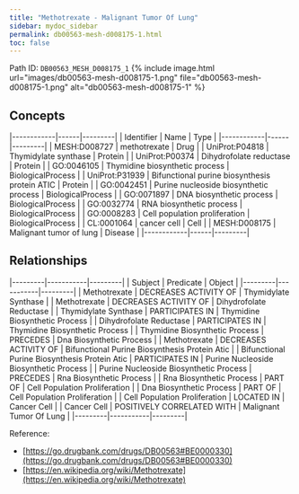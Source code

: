 ```yaml
---
title: "Methotrexate - Malignant Tumor Of Lung"
sidebar: mydoc_sidebar
permalink: db00563-mesh-d008175-1.html
toc: false 
---
```



Path ID: `DB00563_MESH_D008175_1`
{% include image.html url="images/db00563-mesh-d008175-1.png" file="db00563-mesh-d008175-1.png" alt="db00563-mesh-d008175-1" %}

## Concepts

|------------|------|---------|
| Identifier | Name | Type    |
|------------|------|---------|
| MESH:D008727 | methotrexate | Drug |
| UniProt:P04818 | Thymidylate synthase | Protein |
| UniProt:P00374 | Dihydrofolate reductase | Protein |
| GO:0046105 | Thymidine biosynthetic process | BiologicalProcess |
| UniProt:P31939 | Bifunctional purine biosynthesis protein ATIC | Protein |
| GO:0042451 | Purine nucleoside biosynthetic process | BiologicalProcess |
| GO:0071897 | DNA biosynthetic process | BiologicalProcess |
| GO:0032774 | RNA biosynthetic process | BiologicalProcess |
| GO:0008283 | Cell population proliferation | BiologicalProcess |
| CL:0001064 | cancer cell | Cell |
| MESH:D008175 | Malignant tumor of lung | Disease |
|------------|------|---------|

## Relationships

|---------|-----------|---------|
| Subject | Predicate | Object  |
|---------|-----------|---------|
| Methotrexate | DECREASES ACTIVITY OF | Thymidylate Synthase |
| Methotrexate | DECREASES ACTIVITY OF | Dihydrofolate Reductase |
| Thymidylate Synthase | PARTICIPATES IN | Thymidine Biosynthetic Process |
| Dihydrofolate Reductase | PARTICIPATES IN | Thymidine Biosynthetic Process |
| Thymidine Biosynthetic Process | PRECEDES | Dna Biosynthetic Process |
| Methotrexate | DECREASES ACTIVITY OF | Bifunctional Purine Biosynthesis Protein Atic |
| Bifunctional Purine Biosynthesis Protein Atic | PARTICIPATES IN | Purine Nucleoside Biosynthetic Process |
| Purine Nucleoside Biosynthetic Process | PRECEDES | Rna Biosynthetic Process |
| Rna Biosynthetic Process | PART OF | Cell Population Proliferation |
| Dna Biosynthetic Process | PART OF | Cell Population Proliferation |
| Cell Population Proliferation | LOCATED IN | Cancer Cell |
| Cancer Cell | POSITIVELY CORRELATED WITH | Malignant Tumor Of Lung |
|---------|-----------|---------|

Reference: 
  - [https://go.drugbank.com/drugs/DB00563#BE0000330](https://go.drugbank.com/drugs/DB00563#BE0000330)
  - [https://en.wikipedia.org/wiki/Methotrexate](https://en.wikipedia.org/wiki/Methotrexate)
